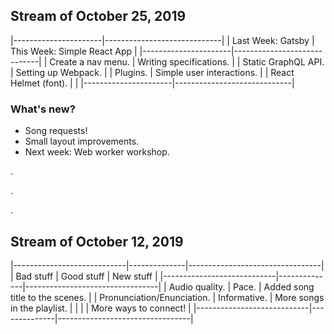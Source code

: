 ## Stream of October 25, 2019

|----------------------|-----------------------------|
| Last Week: Gatsby    | This Week: Simple React App |
|----------------------|-----------------------------|
| Create a nav menu.   | Writing specifications.     |
| Static GraphQL API.  | Setting up Webpack.         |
| Plugins.             | Simple user interactions.   |
| React Helmet (font). |                             |
|----------------------|-----------------------------|

### What's new?

- Song requests!
- Small layout improvements.
- Next week: Web worker workshop.

.

.

.

## Stream of October 12, 2019

|----------------------------|--------------|---------------------------------|
| Bad stuff                  | Good stuff   | New stuff                       |
|----------------------------|--------------|---------------------------------|
| Audio quality.             | Pace.        | Added song title to the scenes. |
| Pronunciation/Enunciation. | Informative. | More songs in the playlist.     |
|                            |              | More ways to connect!           |
|----------------------------|--------------|---------------------------------|
